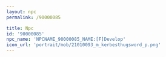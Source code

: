 ```yaml
---
layout: npc
permalink: /90000085

title: Npc
id: '90000085'
npc_name: 'NPCNAME_90000085_NAME:[F]Develop'
icon_url: 'portrait/mob/21010093_m_kerbesthugsword_p.png'
---
```

